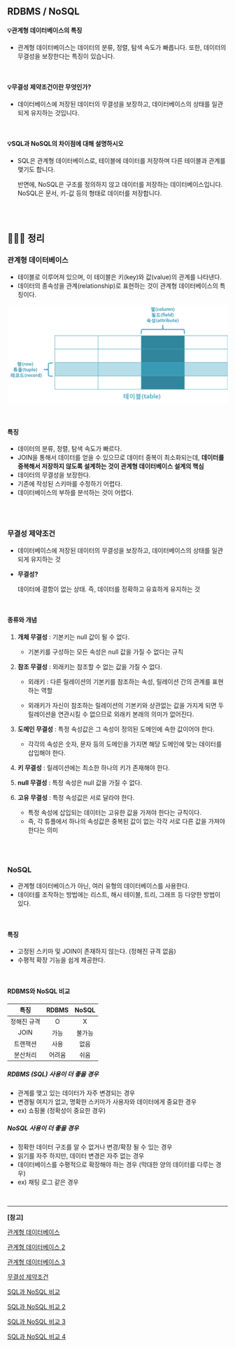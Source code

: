 ## RDBMS / NoSQL

#### 💡관계형 데이터베이스의 특징

- 관계형 데이터베이스는 데이터의 분류, 정렬, 탐색 속도가 빠릅니다. 또한, 데이터의 무결성을 보장한다는 특징이 있습니다.

<br>

#### 💡무결성 제약조건이란 무엇인가?

- 데이터베이스에 저장된 데이터의 무결성을 보장하고, 데이터베이스의 상태를 일관되게 유지하는 것입니다.

<br>

#### 💡SQL과 NoSQL의 차이점에 대해 설명하시오

- SQL은 관계형 데이터베이스로, 테이블에 데이터를 저장하며 다른 테이블과 관계를 맺기도 합니다.

  반면에, NoSQL은 구조를 정의하지 않고 데이터를 저장하는 데이터베이스입니다. NoSQL은 문서, 키-값 등의 형태로 데이터를 저장합니다.

<br><br>

## 🏃🏻‍♀️ 정리

### 관계형 데이터베이스

- 테이블로 이루어져 있으며, 이 테이블은 키(key)와 값(value)의 관계를 나타낸다.
- 데이터의 종속성을 관계(relationship)로 표현하는 것이 관계형 데이터베이스의 특징이다.

![RDBMS](./src/RDBMS.png)

<br>

#### 특징

- 데이터의 분류, 정렬, 탐색 속도가 빠르다.
- JOIN을 통해서 데이터를 얻을 수 있으므로 데이터 중복이 최소화되는데, **데이터를 중복해서 저장하지 않도록 설계하는 것이 관계형 데이터베이스 설계의 핵심**
- 데이터의 무결성을 보장한다.
- 기존에 작성된 스키마를 수정하기 어렵다.
- 데이터베이스의 부하를 분석하는 것이 어렵다.

<br>

<br>

### 무결성 제약조건

- 데이터베이스에 저장된 데이터의 무결성을 보장하고, 데이터베이스의 상태를 일관되게 유지하는 것

- **무결성?**

  데이터에 결함이 없는 상태. 즉, 데이터를 정확하고 유효하게 유지하는 것

<br>

#### 종류와 개념

1. **개체 무결성** : 기본키는 null 값이 될 수 없다.

   - 기본키를 구성하는 모든 속성은 null 값을 가질 수 없다는 규칙

2. **참조 무결성** : 외래키는 참조할 수 없는 값을 가질 수 없다.

   - 외래키 : 다른 릴레이션의 기본키를 참조하는 속성, 릴레이션 간의 관계를 표현하는 역할

   - 외래키가 자신이 참조하는 릴레이션의 기본키와 상관없는 값을 가지게 되면 두 릴레이션을 연관시킬 수 없으므로 외래키 본래의 의미가 없어진다.

3. **도메인 무결성** : 특정 속성값은 그 속성이 정의된 도메인에 속한 값이어야 한다.

   - 각각의 속성은 숫자, 문자 등의 도메인을 가지면 해당 도메인에 맞는 데이터를 삽입해야 한다.

4. **키 무결성** : 릴레이션에는 최소한 하나의 키가 존재해야 한다.

5. **null 무결성** : 특정 속성은 null 값을 가질 수 없다.

6. **고유 무결성** : 특정 속성값은 서로 달라야 한다.

   - 특정 속성에 삽입되는 데이터는 고유한 값을 가져야 한다는 규칙이다.
   - 즉, 각 튜플에서 하나의 속성값은 중복된 값이 없는 각각 서로 다른 값을 가져야 한다는 의미

<br>

<br>

### NoSQL

- 관계형 데이터베이스가 아닌, 여러 유형의 데이터베이스를 사용한다.
- 데이터를 조작하는 방법에는 리스트, 해시 테이블, 트리, 그래프 등 다양한 방법이 있다.

<br>

#### 특징

- 고정된 스키마 및 JOIN이 존재하지 않는다. (정해진 규격 없음)
- 수평적 확장 기능을 쉽게 제공한다.

<br>

#### RDBMS와 NoSQL 비교

|    특징     | RDBMS  | NoSQL  |
| :---------: | :----: | :----: |
| 정해진 규격 |   O    |   X    |
|    JOIN     |  가능  | 불가능 |
|  트랜잭션   |  사용  |  없음  |
|  분산처리   | 어려움 |  쉬움  |

##### RDBMS (SQL) 사용이 더 좋을 경우

- 관계를 맺고 있는 데이터가 자주 변경되는 경우
- 변경될 여지가 없고, 명확한 스키마가 사용자와 데이터에게 중요한 경우
- ex) 쇼핑몰 (정확성이 중요한 경우)

##### NoSQL 사용이 더 좋을 경우

- 정확한 데이터 구조를 알 수 없거나 변경/확장 될 수 있는 경우
- 읽기를 자주 하지만, 데이터 변경은 자주 없는 경우
- 데이터베이스를 수평적으로 확장해야 하는 경우 (막대한 양의 데이터를 다루는 경우)
- ex) 채팅 로그 같은 경우

<br>

---

**[참고]**

[관계형 데이터베이스](http://tcpschool.com/mysql/mysql_intro_relationalDB)

[관계형 데이터베이스 2](https://noahlogs.tistory.com/37)

[관계형 데이터베이스 3](https://velog.io/@full_accel/%EA%B4%80%EA%B3%84%ED%98%95-%EB%8D%B0%EC%9D%B4%ED%84%B0%EB%B2%A0%EC%9D%B4%EC%8A%A4-%EA%B4%80%EA%B3%84%ED%98%95-%EB%AA%A8%EB%8D%B8%EC%9D%98-%EA%B8%B0%EB%B3%B8-%EA%B0%9C%EB%85%90%EA%B3%BC-%EC%9A%A9%EC%96%B4-%EC%A0%95%EC%9D%98)

[무결성 제약조건](https://kosaf04pyh.tistory.com/202)

[SQL과 NoSQL 비교](https://devuna.tistory.com/25)

[SQL과 NoSQL 비교 2](https://mjmjmj98.tistory.com/43)

[SQL과 NoSQL 비교 3](https://www.stevenjlee.net/2020/07/06/%EC%9D%B4%ED%95%B4%ED%95%98%EA%B8%B0-nosql-vs-sql-%EA%B7%B8%EB%A6%AC%EA%B3%A0-nosql-%EC%9D%98-%EC%A2%85%EB%A5%98/)

[SQL과 NoSQL 비교 4](https://www.fun-coding.org/mongodb_basic1.html)

